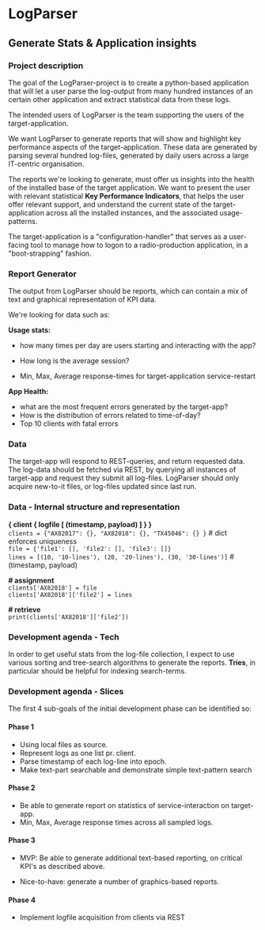# LogParser

##  Generate Stats & Application insights ##



### Project description ###

The goal of the LogParser-project is to create a python-based application that will let a user parse the log-output from many hundred instances of an certain other application and extract statistical data from these logs.

The intended users of LogParser is the team supporting the users of the target-application.

We want LogParser to generate reports that will show and highlight key performance aspects of the target-application. These data are generated by parsing several hundred log-files, generated by daily users across a large IT-centric organisation.

The reports we're looking to generate, must offer us insights into the health of the installed base of the target application. We want to present the user with relevant statistical **Key Performance Indicators**, that helps the user offer relevant support, and understand the current state of the target-application across all the installed instances, and the associated usage-patterns.

The target-application is a "configuration-handler" that serves as a user-facing tool to manage how to logon to a radio-production application, in a "boot-strapping" fashion.

### Report Generator ###

The output from LogParser should be reports, which can contain a mix of text and graphical representation of KPI data.

We're looking for data such as:

**Usage stats:** 

- how many times per day are users starting and interacting with the app?

- How long is the average session?

- Min, Max, Average response-times for target-application service-restart

**App Health:**

- what are the most frequent errors generated by the target-app?
- How is the distribution of errors related to time-of-day?
- Top 10 clients with fatal errors

### Data ###

The target-app will respond to REST-queries, and return requested data. The log-data should be fetched via REST, by querying all instances of target-app and request they submit all log-files. LogParser should only acquire new-to-it files, or log-files updated since last run.



### Data - Internal structure and representation ###

**{ client { logfile [ (timestamp, payload) ] } }** \
`clients = {"AX82017": {}, "AX82018": {}, "TX45046": {} }` # dict enforces uniqueness \
`file = {'file1': [], 'file2': [], 'file3': []}`\
`lines = [(10, '10-lines'), (20, '20-lines'), (30, '30-lines')]`  # (timestamp, payload) 

**\# assignment** \
`clients['AX82018'] = file` \
`clients['AX82018']['file2'] = lines` 

**\# retrieve** \
`print(clients['AX82018']['file2']) ` 



### Development agenda - Tech ###

In order to get useful stats from the log-file collection, I expect to use various sorting and tree-search algorithms to generate the reports. **Tries**, in particular should be helpful for indexing search-terms.



### Development agenda - Slices ###

The first 4 sub-goals of the initial development phase can be identified so:

####  Phase 1 ####

- Using local files as source. 
- Represent logs as one list pr. client. 
- Parse timestamp of each log-line into epoch. 
- Make text-part searchable and demonstrate simple text-pattern search

####  Phase 2 ####  

- Be able to generate report on statistics of service-interaction on target-app.
- Min, Max, Average response times across all sampled logs.

####  Phase 3 ####  

- MVP: Be able to generate additional text-based reporting, on critical KPI's as described above.

- Nice-to-have: generate a number of graphics-based reports.

####  Phase 4 ####

- Implement logfile acquisition from clients via REST